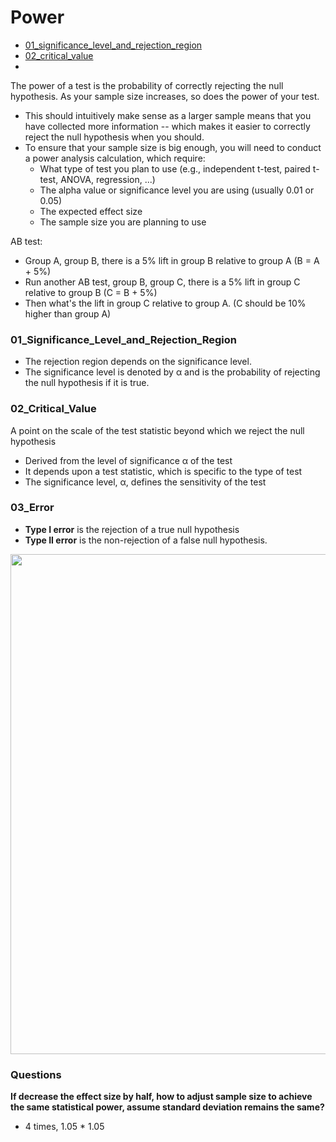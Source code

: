 # Power
- [01_significance_level_and_rejection_region](https://github.com/krystinli/Legoland/blob/main/stats_basics/13_Power.md#01_significance_level_and_rejection_region)
- [02_critical_value](https://github.com/krystinli/Legoland/blob/main/stats_basics/13_Power.md#02_critical_value)
- []()

The power of a test is the probability of correctly rejecting the null hypothesis. As your sample size increases, so does the power of your test.
- This should intuitively make sense as a larger sample means that you have collected more information -- which makes it easier to correctly reject the null hypothesis when you should.
- To ensure that your sample size is big enough, you will need to conduct a power analysis calculation, which require:
  - What type of test you plan to use (e.g., independent t-test, paired t-test, ANOVA, regression, ...)
  - The alpha value or significance level you are using (usually 0.01 or 0.05)
  - The expected effect size
  - The sample size you are planning to use

AB test: 
- Group A, group B, there is a 5% lift in group B relative to group A (B = A + 5%)
- Run another AB test, group B, group C, there is a 5% lift in group C relative to group B (C = B + 5%)
- Then what's the lift in group C relative to group A. (C should be 10% higher than group A) 

### 01_Significance_Level_and_Rejection_Region
- The rejection region depends on the significance level. 
- The significance level is denoted by α and is the probability of rejecting the null hypothesis if it is true. 

### 02_Critical_Value
A point on the scale of the test statistic beyond which we reject the null hypothesis
- Derived from the level of significance α of the test
- It depends upon a test statistic, which is specific to the type of test
- The significance level, α, defines the sensitivity of the test

### 03_Error
- **Type I error** is the rejection of a true null hypothesis
- **Type II error** is the non-rejection of a false null hypothesis.

<img src="https://miro.medium.com/max/4800/1*vpRxfDM8MHLtfTrO7Sx3zQ.png" width=800 />

<br />

### Questions
**If decrease the effect size by half, how to adjust sample size to achieve the same statistical power, assume standard deviation remains the same?**
- 4 times, 1.05 * 1.05
